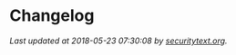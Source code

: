 # Changelog

_Last updated at 2018-05-23 07:30:08 by [securitytext.org](https://securitytext.org)._
